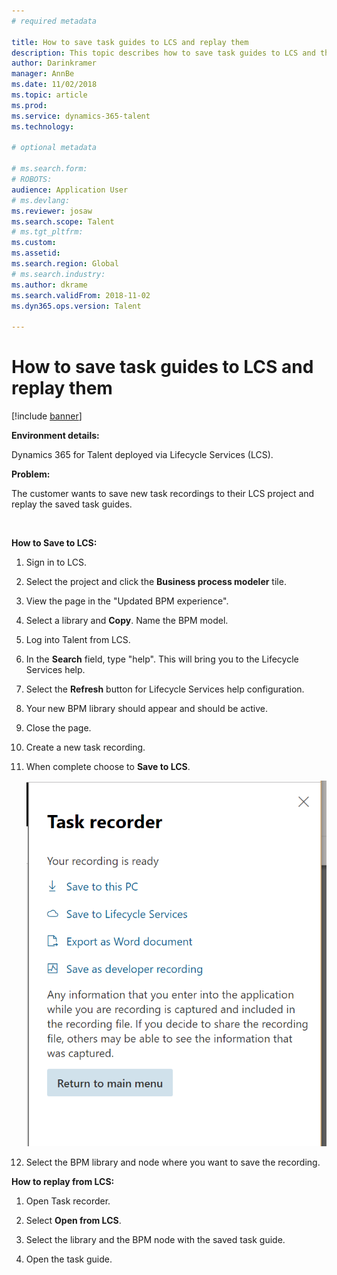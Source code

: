 ```yaml
---
# required metadata

title: How to save task guides to LCS and replay them
description: This topic describes how to save task guides to LCS and then replay them.
author: Darinkramer
manager: AnnBe
ms.date: 11/02/2018
ms.topic: article
ms.prod: 
ms.service: dynamics-365-talent
ms.technology: 

# optional metadata

# ms.search.form: 
# ROBOTS: 
audience: Application User
# ms.devlang: 
ms.reviewer: josaw
ms.search.scope: Talent
# ms.tgt_pltfrm: 
ms.custom: 
ms.assetid: 
ms.search.region: Global
# ms.search.industry: 
ms.author: dkrame
ms.search.validFrom: 2018-11-02
ms.dyn365.ops.version: Talent

---
```


# How to save task guides to LCS and replay them

[!include [banner](includes/banner.md)]


**Environment details:** 

Dynamics 365 for Talent deployed via Lifecycle Services (LCS).

**Problem:**

The customer wants to save new task recordings to their LCS project and replay the saved task guides.

  

**How to Save to LCS:**

1.  Sign in to LCS.

2.  Select the project and click the **Business process modeler** tile.

3.  View the page in the "Updated BPM experience".

4.  Select a library and **Copy**. Name the BPM model.

5.  Log into Talent from LCS.

6.  In the **Search** field, type "help". This will bring you to the Lifecycle Services help.

7.  Select the **Refresh** button for Lifecycle Services help configuration.

8.  Your new BPM library should appear and should be active.

9.  Close the page.

10. Create a new task recording.

11. When complete choose to **Save to LCS**.
    

    ![Save to LCS](media/task-guides.png)

12. Select the BPM library and node where you want to save the recording.

**How to replay from LCS:**

1.  Open Task recorder.

2.  Select **Open from LCS**.

3.  Select the library and the BPM node with the saved task guide.

4.  Open the task guide.

